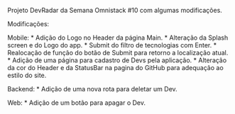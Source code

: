 
Projeto DevRadar da Semana Omnistack #10 com algumas modificações.

Modificações:

  Mobile:
    * Adição do Logo no Header da página Main.
    * Alteração da Splash screen e do Logo do app.
    * Submit do filtro de tecnologias com Enter.
    * Realocação de função do botão de Submit para retorno a localização atual.
    * Adição de uma página para cadastro de Devs pela aplicação.
    * Alteração da cor do Header e da StatusBar na pagina do GitHub para adequação ao estilo do site.
  
  Backend:
    * Adição de uma nova rota para deletar um Dev.
  
  Web:
    * Adição de um botão para apagar o Dev.
